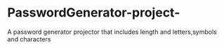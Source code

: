 # PasswordGenerator-project-
A password generator projector that includes length and letters,symbols and characters
